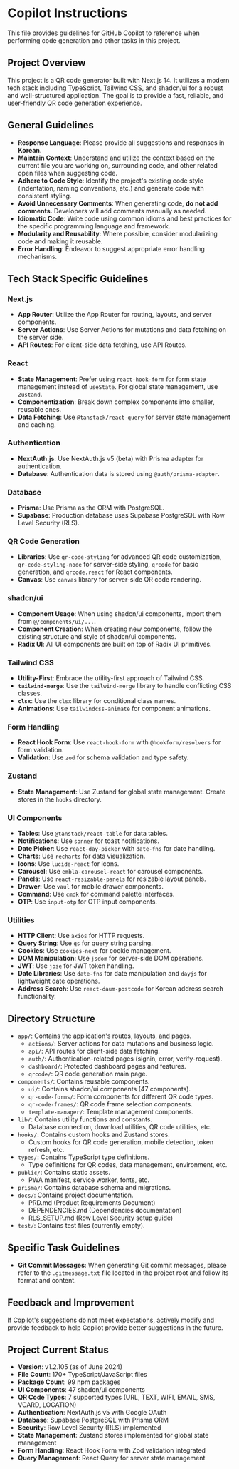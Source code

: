 # Copilot Instructions

This file provides guidelines for GitHub Copilot to reference when performing code generation and other tasks in this project.

## Project Overview

This project is a QR code generator built with Next.js 14. It utilizes a modern tech stack including TypeScript, Tailwind CSS, and shadcn/ui for a robust and well-structured application. The goal is to provide a fast, reliable, and user-friendly QR code generation experience.

## General Guidelines

* **Response Language**: Please provide all suggestions and responses in **Korean**.
* **Maintain Context**: Understand and utilize the context based on the current file you are working on, surrounding code, and other related open files when suggesting code.
* **Adhere to Code Style**: Identify the project's existing code style (indentation, naming conventions, etc.) and generate code with consistent styling.
* **Avoid Unnecessary Comments**: When generating code, **do not add comments.** Developers will add comments manually as needed.
* **Idiomatic Code**: Write code using common idioms and best practices for the specific programming language and framework.
* **Modularity and Reusability**: Where possible, consider modularizing code and making it reusable.
* **Error Handling**: Endeavor to suggest appropriate error handling mechanisms.

## Tech Stack Specific Guidelines

### Next.js

* **App Router**: Utilize the App Router for routing, layouts, and server components.
* **Server Actions**: Use Server Actions for mutations and data fetching on the server side.
* **API Routes**: For client-side data fetching, use API Routes.

### React

* **State Management**: Prefer using `react-hook-form` for form state management instead of `useState`. For global state management, use `Zustand`.
* **Componentization**: Break down complex components into smaller, reusable ones.
* **Data Fetching**: Use `@tanstack/react-query` for server state management and caching.

### Authentication

* **NextAuth.js**: Use NextAuth.js v5 (beta) with Prisma adapter for authentication.
* **Database**: Authentication data is stored using `@auth/prisma-adapter`.

### Database

* **Prisma**: Use Prisma as the ORM with PostgreSQL.
* **Supabase**: Production database uses Supabase PostgreSQL with Row Level Security (RLS).

### QR Code Generation

* **Libraries**: Use `qr-code-styling` for advanced QR code customization, `qr-code-styling-node` for server-side styling, `qrcode` for basic generation, and `qrcode.react` for React components.
* **Canvas**: Use `canvas` library for server-side QR code rendering.

### shadcn/ui

* **Component Usage**: When using shadcn/ui components, import them from `@/components/ui/...`.
* **Component Creation**: When creating new components, follow the existing structure and style of shadcn/ui components.
* **Radix UI**: All UI components are built on top of Radix UI primitives.

### Tailwind CSS

* **Utility-First**: Embrace the utility-first approach of Tailwind CSS.
* **`tailwind-merge`**: Use the `tailwind-merge` library to handle conflicting CSS classes.
* **`clsx`**: Use the `clsx` library for conditional class names.
* **Animations**: Use `tailwindcss-animate` for component animations.

### Form Handling

* **React Hook Form**: Use `react-hook-form` with `@hookform/resolvers` for form validation.
* **Validation**: Use `zod` for schema validation and type safety.

### Zustand

* **State Management**: Use Zustand for global state management. Create stores in the `hooks` directory.

### UI Components

* **Tables**: Use `@tanstack/react-table` for data tables.
* **Notifications**: Use `sonner` for toast notifications.
* **Date Picker**: Use `react-day-picker` with `date-fns` for date handling.
* **Charts**: Use `recharts` for data visualization.
* **Icons**: Use `lucide-react` for icons.
* **Carousel**: Use `embla-carousel-react` for carousel components.
* **Panels**: Use `react-resizable-panels` for resizable layout panels.
* **Drawer**: Use `vaul` for mobile drawer components.
* **Command**: Use `cmdk` for command palette interfaces.
* **OTP**: Use `input-otp` for OTP input components.

### Utilities

* **HTTP Client**: Use `axios` for HTTP requests.
* **Query String**: Use `qs` for query string parsing.
* **Cookies**: Use `cookies-next` for cookie management.
* **DOM Manipulation**: Use `jsdom` for server-side DOM operations.
* **JWT**: Use `jose` for JWT token handling.
* **Date Libraries**: Use `date-fns` for date manipulation and `dayjs` for lightweight date operations.
* **Address Search**: Use `react-daum-postcode` for Korean address search functionality.

## Directory Structure

* `app/`: Contains the application's routes, layouts, and pages.
  * `actions/`: Server actions for data mutations and business logic.
  * `api/`: API routes for client-side data fetching.
  * `auth/`: Authentication-related pages (signin, error, verify-request).
  * `dashboard/`: Protected dashboard pages and features.
  * `qrcode/`: QR code generation main page.
* `components/`: Contains reusable components.
  * `ui/`: Contains shadcn/ui components (47 components).
  * `qr-code-forms/`: Form components for different QR code types.
  * `qr-code-frames/`: QR code frame selection components.
  * `template-manager/`: Template management components.
* `lib/`: Contains utility functions and constants.
  * Database connection, download utilities, QR code utilities, etc.
* `hooks/`: Contains custom hooks and Zustand stores.
  * Custom hooks for QR code generation, mobile detection, token refresh, etc.
* `types/`: Contains TypeScript type definitions.
  * Type definitions for QR codes, data management, environment, etc.
* `public/`: Contains static assets.
  * PWA manifest, service worker, fonts, etc.
* `prisma/`: Contains database schema and migrations.
* `docs/`: Contains project documentation.
  * PRD.md (Product Requirements Document)
  * DEPENDENCIES.md (Dependencies documentation)
  * RLS_SETUP.md (Row Level Security setup guide)
* `test/`: Contains test files (currently empty).

## Specific Task Guidelines

* **Git Commit Messages**: When generating Git commit messages, please refer to the `.gitmessage.txt` file located in the project root and follow its format and content.

## Feedback and Improvement

If Copilot's suggestions do not meet expectations, actively modify and provide feedback to help Copilot provide better suggestions in the future.

## Project Current Status

* **Version**: v1.2.105 (as of June 2024)
* **File Count**: 170+ TypeScript/JavaScript files
* **Package Count**: 99 npm packages
* **UI Components**: 47 shadcn/ui components
* **QR Code Types**: 7 supported types (URL, TEXT, WIFI, EMAIL, SMS, VCARD, LOCATION)
* **Authentication**: NextAuth.js v5 with Google OAuth
* **Database**: Supabase PostgreSQL with Prisma ORM
* **Security**: Row Level Security (RLS) implemented
* **State Management**: Zustand stores implemented for global state management
* **Form Handling**: React Hook Form with Zod validation integrated
* **Query Management**: React Query for server state management
